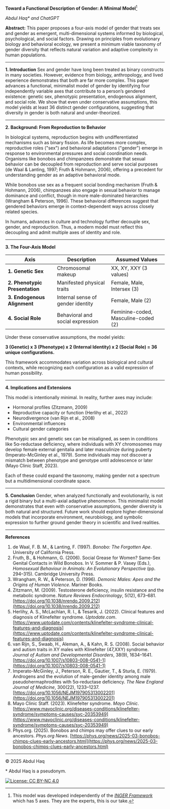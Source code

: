 **Toward a Functional Description of Gender: A Minimal Model**[^10]  

*Abdul Haq\* and ChatGPT*

**Abstract:**
This paper proposes a four-axis model of gender that treats sex and gender as emergent, multi-dimensional systems informed by biological, psychological, and social factors. Drawing on principles from evolutionary biology and behavioral ecology, we present a minimum viable taxonomy of gender diversity that reflects natural variation and adaptive complexity in human populations.

---

**1. Introduction**
Sex and gender have long been treated as binary constructs in many societies. However, evidence from biology, anthropology, and lived experience demonstrates that both are far more complex. This paper advances a functional, minimalist model of gender by identifying four independently variable axes that contribute to a person’s gendered existence: genetic sex, phenotypic presentation, endogenous alignment, and social role. We show that even under conservative assumptions, this model yields at least 36 distinct gender configurations, suggesting that diversity in gender is both natural and under-theorized.

---

**2. Background: From Reproduction to Behavior**

In biological systems, reproduction begins with undifferentiated mechanisms such as binary fission. As life becomes more complex, reproductive roles ("sex") and behavioral adaptations ("gender") emerge in response to environmental pressures and social coordination needs. Organisms like bonobos and chimpanzees demonstrate that sexual behavior can be decoupled from reproduction and serve social purposes (de Waal & Lanting, 1997; Fruth & Hohmann, 2006), offering a precedent for understanding gender as an adaptive behavioral mode.

While bonobos use sex as a frequent social bonding mechanism (Fruth & Hohmann, 2006), chimpanzees also engage in sexual behavior to manage dominance and conflict, though in more male-dominated hierarchies (Wrangham & Peterson, 1996). These behavioral differences suggest that gendered behaviors emerge in context-dependent ways across closely related species.

In humans, advances in culture and technology further decouple sex, gender, and reproduction. Thus, a modern model must reflect this decoupling and admit multiple axes of identity and role.

---

**3. The Four-Axis Model**

| Axis                           | Description                       | Assumed Values                      |
| ------------------------------ | --------------------------------- | ----------------------------------- |
| **1. Genetic Sex**             | Chromosomal makeup                | XX, XY, XXY (3 values)              |
| **2. Phenotypic Presentation** | Manifested physical traits        | Female, Male, Intersex (3)          |
| **3. Endogenous Alignment**    | Internal sense of gender identity | Female, Male (2)                    |
| **4. Social Role**             | Behavioral and social expression  | Feminine-coded, Masculine-coded (2) |

Under these conservative assumptions, the model yields:

**3 (Genetic) x 3 (Phenotype) x 2 (Internal Identity) x 2 (Social Role) = 36 unique configurations.**

This framework accommodates variation across biological and cultural contexts, while recognizing each configuration as a valid expression of human possibility.

---

**4. Implications and Extensions**

This model is intentionally minimal. In reality, further axes may include:

* Hormonal profiles (Zitzmann, 2009)
* Reproductive capacity or function (Herlihy et al., 2022)
* Neurodivergence (van Rijn et al., 2008)
* Environmental influences
* Cultural gender categories

Phenotypic sex and genetic sex can be misaligned, as seen in conditions like 5α-reductase deficiency, where individuals with XY chromosomes may develop female external genitalia and later masculinize during puberty (Imperato-McGinley et al., 1979). Some individuals may not discover a mismatch between phenotype and genotype until adolescence or later (Mayo Clinic Staff, 2023).

Each of these could expand the taxonomy, making gender not a spectrum but a multidimensional coordinate space.

---

**5. Conclusion**
Gender, when analyzed functionally and evolutionarily, is not a rigid binary but a multi-axial adaptive phenomenon. This minimalist model demonstrates that even with conservative assumptions, gender diversity is both natural and structured. Future work should explore higher-dimensional models that incorporate environment, neurobiology, and symbolic expression to further ground gender theory in scientific and lived realities.

---

**References**

1. de Waal, F. B. M., & Lanting, F. (1997). *Bonobo: The Forgotten Ape*. University of California Press.
2. Fruth, B., & Hohmann, G. (2006). Social Grease for Women? Same-Sex Genital Contacts in Wild Bonobos. In V. Sommer & P. Vasey (Eds.), *Homosexual Behaviour in Animals: An Evolutionary Perspective* (pp. 294–315). Cambridge University Press.
3. Wrangham, R. W., & Peterson, D. (1996). *Demonic Males: Apes and the Origins of Human Violence*. Mariner Books.
4. Zitzmann, M. (2009). Testosterone deficiency, insulin resistance and the metabolic syndrome. *Nature Reviews Endocrinology*, 5(12), 673–681. [https://doi.org/10.1038/nrendo.2009.212](https://doi.org/10.1038/nrendo.2009.212)
5. Herlihy, A. S., McLachlan, R. I., & Tesarik, J. (2022). Clinical features and diagnosis of Klinefelter syndrome. *Uptodate.com*. [https://www.uptodate.com/contents/klinefelter-syndrome-clinical-features-and-diagnosis](https://www.uptodate.com/contents/klinefelter-syndrome-clinical-features-and-diagnosis)
6. van Rijn, S., Swaab, H., Aleman, A., & Kahn, R. S. (2008). Social behavior and autism traits in XY males with Klinefelter (47,XXY) syndrome. *Journal of Autism and Developmental Disorders*, 38(9), 1634–1641. [https://doi.org/10.1007/s10803-008-0541-1](https://doi.org/10.1007/s10803-008-0541-1)
7. Imperato-McGinley, J., Peterson, R. E., Gautier, T., & Sturla, E. (1979). Androgens and the evolution of male-gender identity among male pseudohermaphrodites with 5α-reductase deficiency. *The New England Journal of Medicine*, 300(22), 1233–1237. [https://doi.org/10.1056/NEJM197905313002201](https://doi.org/10.1056/NEJM197905313002201)
8. Mayo Clinic Staff. (2023). Klinefelter syndrome. *Mayo Clinic*. [https://www.mayoclinic.org/diseases-conditions/klinefelter-syndrome/symptoms-causes/syc-20353949](https://www.mayoclinic.org/diseases-conditions/klinefelter-syndrome/symptoms-causes/syc-20353949)
9. Phys.org. (2025). Bonobos and chimps may offer clues to our early ancestors. *Phys.org News*. [https://phys.org/news/2025-03-bonobos-chimps-clues-early-ancestors.html](https://phys.org/news/2025-03-bonobos-chimps-clues-early-ancestors.html)

[^10]:This model was developed independently of the [*INGER Framework*](https://pmc.ncbi.nlm.nih.gov/articles/PMC10152671/) which has 5 axes.
They are the experts, this is our take.

---
© 2025 Abdul Haq

\* Abdul Haq is a pseudonym.

[![License: CC BY-NC 4.0](https://img.shields.io/badge/License-CC%20BY--NC%204.0-lightgrey.svg)](http://creativecommons.org/licenses/by-nc/4.0/)
